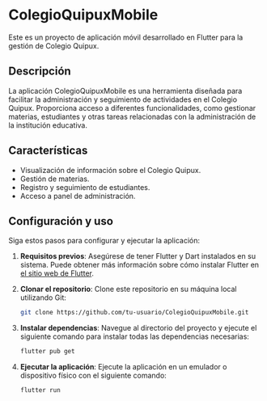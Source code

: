 # ColegioQuipuxMobile

Este es un proyecto de aplicación móvil desarrollado en Flutter para la gestión de Colegio Quipux.

## Descripción

La aplicación ColegioQuipuxMobile es una herramienta diseñada para facilitar la administración y seguimiento de actividades en el Colegio Quipux. Proporciona acceso a diferentes funcionalidades, como gestionar materias, estudiantes y otras tareas relacionadas con la administración de la institución educativa.

## Características

- Visualización de información sobre el Colegio Quipux.
- Gestión de materias.
- Registro y seguimiento de estudiantes.
- Acceso a panel de administración.

## Configuración y uso

Siga estos pasos para configurar y ejecutar la aplicación:

1. **Requisitos previos**: Asegúrese de tener Flutter y Dart instalados en su sistema. Puede obtener más información sobre cómo instalar Flutter en [el sitio web de Flutter](https://flutter.dev/docs/get-started/install).

2. **Clonar el repositorio**: Clone este repositorio en su máquina local utilizando Git:

   ```bash
   git clone https://github.com/tu-usuario/ColegioQuipuxMobile.git
3. **Instalar dependencias**: Navegue al directorio del proyecto y ejecute el siguiente comando para instalar todas las dependencias necesarias:

    ```bash
    flutter pub get

4. **Ejecutar la aplicación**: Ejecute la aplicación en un emulador o dispositivo físico con el siguiente comando:

    ```bash
    flutter run
